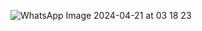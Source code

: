 ![WhatsApp Image 2024-04-21 at 03 18 23](https://github.com/user-attachments/assets/9b2ac7b1-0af6-4a6c-83a3-5136623ea16c)
